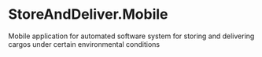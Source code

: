 # StoreAndDeliver.Mobile
Mobile application for automated software system for storing and delivering cargos under certain environmental conditions
